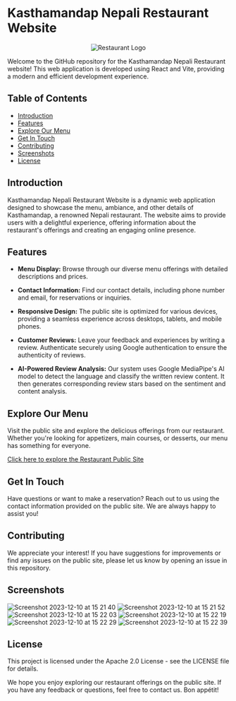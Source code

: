 # Kasthamandap Nepali Restaurant Website
<p align="center">
  <img src="https://github.com/bekstha/Dashboard/assets/91323947/9919944e-73f7-439d-a0c4-73afef0981f2](https://github.com/bekstha/kasthamandap/assets/91323947/ff6f15f8-d3f8-4591-b53a-481f9108b372)" alt="Restaurant Logo">
</p>

Welcome to the GitHub repository for the Kasthamandap Nepali Restaurant website! This web application is developed using React and Vite, providing a modern and efficient development experience.

## Table of Contents

- [Introduction](#introduction)
- [Features](#features)
- [Explore Our Menu](#explore-our-menu)
- [Get In Touch](#get-in-touch)
- [Contributing](#contributing)
- [Screenshots](#screenshots)
- [License](#license)

## Introduction

Kasthamandap Nepali Restaurant Website is a dynamic web application designed to showcase the menu, ambiance, and other details of Kasthamandap, a renowned Nepali restaurant. The website aims to provide users with a delightful experience, offering information about the restaurant's offerings and creating an engaging online presence.

## Features

- **Menu Display:** Browse through our diverse menu offerings with detailed descriptions and prices.

- **Contact Information:** Find our contact details, including phone number and email, for reservations or inquiries.

- **Responsive Design:** The public site is optimized for various devices, providing a seamless experience across desktops, tablets, and mobile phones.

- **Customer Reviews:** Leave your feedback and experiences by writing a review. Authenticate securely using Google authentication to ensure the authenticity of reviews.

- **AI-Powered Review Analysis:** Our system uses Google MediaPipe's AI model to detect the language and classify the written review content. It then generates corresponding review stars based on the sentiment and content analysis.

## Explore Our Menu

Visit the public site and explore the delicious offerings from our restaurant. Whether you're looking for appetizers, main courses, or desserts, our menu has something for everyone.

[Click here to explore the Restaurant Public Site](https://kasthamandap.fi/)


## Get In Touch

Have questions or want to make a reservation? Reach out to us using the contact information provided on the public site. We are always happy to assist you!

## Contributing

We appreciate your interest! If you have suggestions for improvements or find any issues on the public site, please let us know by opening an issue in this repository.

## Screenshots
![Screenshot 2023-12-10 at 15 21 40](https://github.com/bekstha/kasthamandap/assets/91323947/234ec409-a6cd-4433-af85-fa9c39b69d03)
![Screenshot 2023-12-10 at 15 21 52](https://github.com/bekstha/kasthamandap/assets/91323947/c66ea8dc-9248-4875-bf7e-8852b37803e7)
![Screenshot 2023-12-10 at 15 22 03](https://github.com/bekstha/kasthamandap/assets/91323947/4763f599-925c-4d3d-a9ef-8ea8d66d0e69)
![Screenshot 2023-12-10 at 15 22 19](https://github.com/bekstha/kasthamandap/assets/91323947/d2bc8c9d-d342-4a1e-a1f4-e42bd1356864)
![Screenshot 2023-12-10 at 15 22 29](https://github.com/bekstha/kasthamandap/assets/91323947/824e6890-c7be-42b3-937d-389a0ce36df6)
![Screenshot 2023-12-10 at 15 22 39](https://github.com/bekstha/kasthamandap/assets/91323947/d3bbe52d-af40-48b6-bbfe-d94bcf89c9a2)


## License

This project is licensed under the Apache 2.0 License - see the LICENSE file for details.


We hope you enjoy exploring our restaurant offerings on the public site. If you have any feedback or questions, feel free to contact us. Bon appétit!

